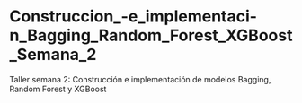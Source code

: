 # Construccion_-e_implementaci-n_Bagging_Random_Forest_XGBoost_Semana_2
Taller semana 2: Construcción e implementación de modelos Bagging, Random Forest y XGBoost
